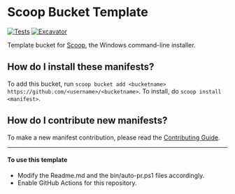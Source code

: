 # Scoop Bucket Template

<!-- Uncomment the following line after replacing placeholders -->
[![Tests](https://github.com/qwjyh/scoop_bucket/actions/workflows/ci.yml/badge.svg)](https://github.com/qwjyh/scoop_bucket/actions/workflows/ci.yml) [![Excavator](https://github.com/qwjyh/scoop_bucket/actions/workflows/excavator.yml/badge.svg)](https://github.com/qwjyh/scoop_bucket/actions/workflows/excavator.yml)

Template bucket for [Scoop](https://scoop.sh), the Windows command-line installer.

How do I install these manifests?
---------------------------------

To add this bucket, run `scoop bucket add <bucketname> https://github.com/<username>/<bucketname>`. To install, do `scoop install <manifest>`.

How do I contribute new manifests?
----------------------------------

To make a new manifest contribution, please read the [Contributing Guide](https://github.com/ScoopInstaller/.github/blob/main/.github/CONTRIBUTING.md).

----

#### To use this template

- Modify the Readme.md and the bin/auto-pr.ps1 files accordingly.
- Enable GitHub Actions for this repository.
